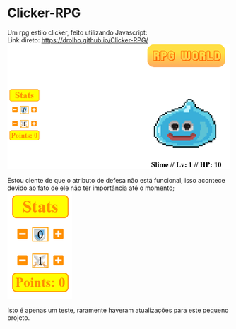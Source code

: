 # Clicker-RPG
Um rpg estilo clicker, feito utilizando Javascript:<br>
Link direto: https://drolho.github.io/Clicker-RPG/<br>
![print](https://raw.githubusercontent.com/Drolho/Clicker-RPG/main/img/print.PNG)

Estou ciente de que o atributo de defesa não está funcional,
isso acontece devido ao fato de ele não ter importância até o momento;<br>
![print2](https://raw.githubusercontent.com/Drolho/Clicker-RPG/main/img/print2.PNG)

Isto é apenas um teste, raramente haveram atualizações para este pequeno projeto.
